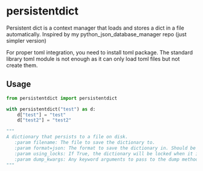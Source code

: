 # persistentdict

Persistent dict is a context manager that loads and stores a dict in a file automatically. Inspired by my
python_json_database_manager repo (just simpler version)

For proper toml integration, you need to install toml package. The standard library toml module is not enough as it can
only load toml files but not create them.

## Usage

```python
from persistentdict import persistentdict

with persistentdict("test") as d:
    d["test"] = "test"
    d["test2"] = "test2"

"""
A dictionary that persists to a file on disk.
   :param filename: The file to save the dictionary to.
   :param format=json: The format to save the dictionary in. Should be a class that has a dump and load method and __name__.
   :param using_locks: If True, the dictionary will be locked when it is being read or written to. This is useful if you are using multiple processes to access the dictionary.
   :param dump_kwargs: Any keyword arguments to pass to the dump method of the format.
"""
```

